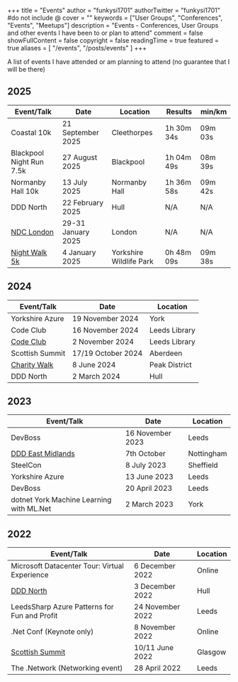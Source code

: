 +++
title = "Events"
author = "funkysi1701"
authorTwitter = "funkysi1701" #do not include @
cover = ""
keywords = ["User Groups", "Conferences", "Events", "Meetups"]
description = "Events - Conferences, User Groups and other events I have been to or plan to attend"
comment = false
showFullContent = false
copyright = false
readingTime = true
featured = true
aliases = [
    "/events",
    "/posts/events"
]
+++

A list of events I have attended or am planning to attend (no guarantee that I will be there)

## 2025

| Event/Talk | Date | Location | Results | min/km |
| --- | --- | --- | --- | --- |
| Coastal 10k | 21 September 2025 | Cleethorpes | 1h 30m 34s | 09m 03s |
| Blackpool Night Run 7.5k | 27 August 2025 | Blackpool | 1h 04m 49s | 08m 39s |
| Normanby Hall 10k | 13 July 2025 | Normanby Hall | 1h 36m 58s | 09m 42s |
| DDD North | 22 February 2025 | Hull      | N/A | N/A |
| [NDC London](https://www.funkysi1701.com/posts/2025/volunteering-at-ndc/)  | 29-31 January 2025 | London      | N/A | N/A |
| [Night Walk 5k](https://runforwildlife.com/run-for-wildlife-night-5k) | 4 January 2025 | Yorkshire Wildlife Park | 0h 48m 09s | 09m 38s | 

## 2024

| Event/Talk | Date | Location |
| --- | --- | --- |
| Yorkshire Azure | 19 November 2024 | York |
| Code Club | 16 November 2024 | Leeds Library |
| [Code Club](/posts/2024/codeclub) | 2 November 2024 | Leeds Library |
| Scottish Summit | 17/19 October 2024 | Aberdeen |
| [Charity Walk](/charity-hike) | 8 June 2024 | Peak District |
| DDD North | 2 March 2024 | Hull |

## 2023

| Event/Talk | Date | Location |
| --- | --- | --- |
| DevBoss | 16 November 2023 | Leeds |
| [DDD East Midlands](/posts/2023/ddd-east-midlands) | 7th October | Nottingham |
| SteelCon | 8 July 2023 | Sheffield |
| Yorkshire Azure | 13 June 2023 | Leeds |
| DevBoss | 20 April 2023 | Leeds |
| dotnet York Machine Learning with ML.Net | 2 March 2023 | York |

## 2022

| Event/Talk | Date | Location |
| --- | --- | --- |
| Microsoft Datacenter Tour: Virtual Experience | 6 December 2022   | Online |
| [DDD North](/posts/2022/ddd-north)            | 3 December 2022 | Hull |
| LeedsSharp Azure Patterns for Fun and Profit | 24 November 2022 | Leeds |
| .Net Conf (Keynote only) | 8 November 2022 | Online |
| [Scottish Summit](/posts/2022/scottishsummit/) | 10/11 June 2022 | Glasgow |
| The .Network (Networking event) | 28 April 2022 | Leeds |
